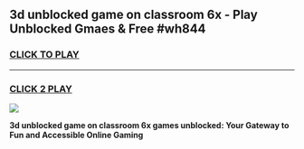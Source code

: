 
## 3d unblocked game on classroom 6x - Play Unblocked Gmaes & Free #wh844
<h3>
<a href="https://premium.freeplayer.one?title=3d_unblocked_game_on_classroom_6x&ref=01M">CLICK TO PLAY</a></h3>
<hr>

<h3>
<a href="https://premium.freeplayer.one?title=3d_unblocked_game_on_classroom_6x&ref=01M">CLICK 2 PLAY</a>
  
</h3>

<a href="https://premium.freeplayer.one?title=3d_unblocked_game_on_classroom_6x&ref=01M"><img src="https://clearcache.store/games.png"></a>


**3d unblocked game on classroom 6x games unblocked: Your Gateway to Fun and Accessible Online Gaming**
